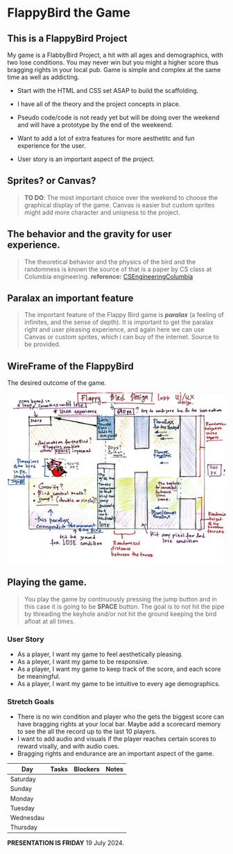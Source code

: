 # FlappyBird the Game

## This is a FlappyBird Project 

My game is a FlabbyBird Project, a hit with all ages and demographics, with two lose conditions. You may never win but you might a higher score thus bragging rights in your local pub. Game is simple and complex at the same time as well as addicting.


* Start with the HTML and CSS set ASAP to build the scaffolding. 

* I have all of the theory and the project concepts in place.
* Pseudo code/code is not ready yet but will be doing over the weekend and will have a prototype by the end of the weekeend.
* Want to add a lot of extra features for more aesthetitc and fun experience for the user.
* User story is an important aspect of the project.


## Sprites? or Canvas?

> **TO DO**: The most important choice over the weekend to choose the graphical display of the game. Canvas is easier but custom sprites might add more character and uniqness to the project. 

## The behavior and the gravity for user experience.

> The theoretical behavior and the physics of the bird and the randomness is known the source of that is a paper by CS class at Columbia engineering. **reference:** [CSEngineeringColumbia](https://www.cs.columbia.edu/~sedwards/classes/2015/4840/reports/Flappy-Bird.pdf)

## Paralax an important feature

> The important feature of the Flappy Bird game is ***paralax*** (a feeling of infinites, and the sense of depth). It is important to get the paralax right  and user pleasing experience, and again here we can use Canvas or custom sprites, which i can buy of the internet. Source to be provided.

## WireFrame of the FlappyBird

The desired outcome of the game.

![image info](./Assets/FlappyBird%20WireFrame.jpg)

## Playing the game.

> You play the game by continuously pressing the jump button and in this case it is going to be **SPACE** button. The goal is to not hit the pipe by threading the keyhole and/or not hit the ground keeping the bird afloat at all times. 

### User Story

* As a player, I want my game to feel aesthetically pleasing.
* As a pleyer, I want my game to be responsive.
* As a player, I want my game to keep track of the score, and each score be meaningful.
* As a player, I want my game to be intuitive to every age demographics.

### Stretch Goals

* There is no win condition and player who the gets the biggest score can have bragging rights at your local bar. Maybe add a scorecard memory to see the all the record up to the last 10 players.
* I want to add audio and visuals if the player reaches certain scores to reward visally, and with audio cues. 
* Bragging rights and endurance are an important aspect of the game. 



| Day  	        |  Tasks	|  Blockers 	|   Notes	|
|---	        |---	    |---	|---	|
|   Saturday	|   	    |   	|   	|
|   Sunday	    |   	    |   	|   	|
|   Monday	    |   	    |   	|   	|
|   Tuesday	    |   	    |   	|   	|
|   Wednesdau	|   	    |   	|   	|
|   Thursday	|   	    |   	|   	|

**PRESENTATION IS FRIDAY** 19 July 2024. 